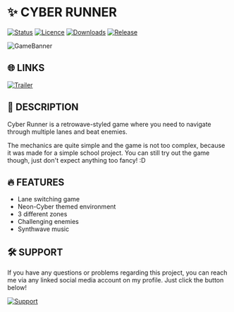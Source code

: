 # ✨ CYBER RUNNER

[![Status](https://img.shields.io/badge/-Discontinued-yellow?style=for-the-badge&label=Status)](https://github.com/IanToujou/Cyber-Runner)
[![Licence](https://img.shields.io/github/license/IanToujou/Cyber-Runner?label=License&style=for-the-badge)](https://github.com/IanToujou/Gateway-Edge/releases/tag/latest)
[![Downloads](https://img.shields.io/github/downloads/IanToujou/Cyber-Runner/total?color=valid&label=Downloads&style=for-the-badge)](https://github.com/IanToujou/Gateway-Edge/releases/tag/latest)
[![Release](https://img.shields.io/github/v/release/IanToujou/Cyber-Runner?label=Release&style=for-the-badge)](https://github.com/IanToujou/Gateway-Edge/releases/latest)

![GameBanner](https://user-images.githubusercontent.com/44029196/215339666-297f36f1-426c-4456-96ed-7229cd8ca2f4.png)

## 🌐 LINKS

[![Trailer](https://img.shields.io/badge/-Watch%20the%20Trailer-crimson?style=for-the-badge&logo=youtube)](https://www.youtube.com/watch?v=u24Z5Z3WHRk)

## 📝 DESCRIPTION

Cyber Runner is a retrowave-styled game where you need to navigate through multiple lanes and beat enemies.

The mechanics are quite simple and the game is not too complex, because it was made for a simple school project. You can still try out the game though, just don't expect anything too fancy! :D

## 🔥 FEATURES

* Lane switching game
* Neon-Cyber themed environment
* 3 different zones
* Challenging enemies
* Synthwave music

## 🛠️ SUPPORT

If you have any questions or problems regarding this project, you can reach me via any linked social media account on my profile. Just click the button below!

[![Support](https://img.shields.io/badge/-Support-teal?style=for-the-badge&logo=github)](https://github.com/IanToujou)
